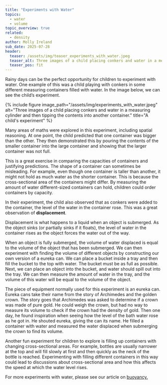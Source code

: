 ```yaml
---
title: "Experiments with Water"
topics: 
  - water
  - volume
topic_overview: true
related: 
  - density 
author: Molly Ireland
sub_date: 2025-07-28
header:
  teaser: /assets/img/teaser_experiments_with_water.jpeg
  teaser_alt: Three images of a child placing conkers and water in a measuring cylinder and then tipping the contents into another container.
  teaser_pos: fit
---
```

Rainy days can be the perfect opportunity for children to experiment with water. One example of this was a child playing with conkers in some different measuring containers filled with water. In the image below, we can see the child’s experiment. 

{% include figure image_path="/assets/img/experiments_with_water.jpeg" alt="Three images of a child placing conkers and water in a measuring cylinder and then tipping the contents into another container." title="A child's experiment" %}

Many areas of maths were explored in this experiment, including spatial reasoning. At one point, the child predicted that one container was bigger than the other. They then demonstrated this by pouring the contents of the smaller container into the large container and showing that the larger container was not full. 

This is a great exercise in comparing the capacities of containers and justifying predictions. The shape of a container can sometimes be misleading. For example, even though one container is taller than another, it might not hold as much water as the shorter container. This is because the cross-sectional area of the containers might differ. By measuring the amount of water different-sized containers can hold, children could order containers by capacity. 

In their experiment, the child also observed that as conkers were added to the container, the level of the water in the container rose. This was a great observation of **displacement**. 

Displacement is what happens to a liquid when an object is submerged. As the object sinks (or partially sinks if it floats), the level of water in the container rises as the object forces the water out of the way. 

When an object is fully submerged, the volume of water displaced is equal to the volume of the object that has been submerged. We can then experiment with finding the volume of different objects by constructing our own version of a eureka can. We can place a bucket inside a tray and then fill the bucket to the top with water. The bucket must be as full as possible. Next, we can place an object into the bucket, and water should spill out into the tray. We can then measure the amount of water in the tray, and the volume of this water will be equal to the volume of the object. 

The piece of equipment normally used for this experiment is an eureka can. Eureka cans take their name from the story of Archimedes and the golden crown. The story goes that Archimedes was asked to determine if a crown was made of pure gold. He could weigh the crown, but had no way to measure its volume to check if the crown had the density of gold. Then one day, he found inspiration when seeing how the level of the bath water rose as he got in. He shouted eureka, giving the can its name. He filled a container with water and measured the water displaced when submerging the crown to find its volume. 

Another fun experiment for children to explore is filling up containers with changing cross-sectional areas. For example, bottles are usually narrower at the top and will fill slowly at first and then quickly as the neck of the bottle is reached. Experimenting with filling different containers in this way could lead to discussions about cross-sectional area and how this affects the speed at which the water level rises.

For more experiments with water, please see our article on [buoyancy.]({{site.baseurl}}/articles/buoyancy/)

